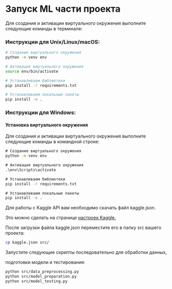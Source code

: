 # Запуск ML части проекта

Для создания и активации виртуального окружения выполните следующие команды в терминале:

### Инструкции для Unix/Linux/macOS:
```bash
# Создание виртуального окружения
python -m venv env

# Активация виртуального окружения
source env/bin/activate

# Устанавливаем библиотеки
pip install -r requirements.txt

# Устанавливаем локальные пакеты
pip install -e .
```


### Инструкции для Windows:


#### Установка виртуального окружения

Для создания и активации виртуального окружения выполните следующие команды в командной строке:

```cmd
# Создание виртуального окружения
python -m venv env

# Активация виртуального окружения
.\env\Scripts\activate

# Устанавливаем библиотеки
pip install -r requirements.txt

# Устанавливаем локальные пакеты
pip install -e .
```

Для работы с Kaggle API вам необходимо скачать файл kaggle.json. 

Это можно сделать на странице [настроек Kaggle.](https://www.kaggle.com/settings)

После загрузки файла kaggle.json переместите его в папку src вашего проекта:
```bash
cp kaggle.json src/
```
Запустите следующие скрипты последовательно для обработки данных, 

подготовки модели и тестирования:
```bash
python src/data_preprocessing.py
python src/model_preparation.py
python src/model_testing.py
```